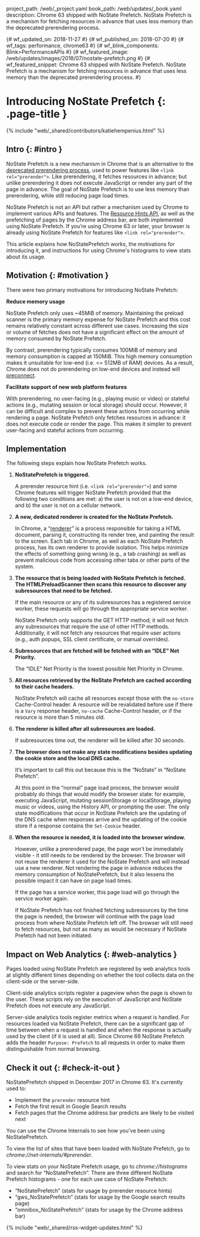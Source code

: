 project_path: /web/_project.yaml
book_path: /web/updates/_book.yaml
description: Chrome 63 shipped with NoState Prefetch. NoState Prefetch is a mechanism for fetching resources in advance that uses less memory than the deprecated prerendering process.

{# wf_updated_on: 2018-11-27 #}
{# wf_published_on: 2018-07-20 #}
{# wf_tags: performance, chrome63 #}
{# wf_blink_components: Blink>PerformanceAPIs #}
{# wf_featured_image: /web/updates/images/2018/07/nostate-prefetch.png #}
{# wf_featured_snippet: Chrome 63 shipped with NoState Prefetch. NoState Prefetch is a mechanism for fetching resources in advance that uses less memory than the deprecated prerendering process. #}

# Introducing NoState Prefetch {: .page-title }

{% include "web/_shared/contributors/katiehempenius.html" %}

## Intro {: #intro }

NoState Prefetch is a new mechanism in Chrome that is an alternative to the [deprecated 
prerendering process](https://groups.google.com/a/chromium.org/forum/m/#!msg/Blink-dev/0nSxuuv9bBw/l0pN2tUjCQAJ), used to power features like `<link rel="prerender">`. Like prerendering, it fetches resources in advance; but unlike prerendering 
it does not execute JavaScript or render any part of the page in advance. The goal of NoState 
Prefetch is to use less memory than prerendering, while still reducing page load times.

NoState Prefetch is not an API but rather a mechanism used by Chrome to implement various APIs 
and features. The [Resource Hints API](https://www.w3.org/TR/resource-hints/), as well as the 
prefetching of pages by the Chrome address bar, are both 
implemented using NoState Prefetch. If you’re using Chrome 63 or later, your browser is already 
using NoState Prefetch for features like `<link rel="prerender">`.

This article explains how NoStatePrefetch works, the motivations for introducing it, and 
instructions for using Chrome's histograms to view stats about its usage.

## Motivation {: #motivation }

There were two primary motivations for introducing NoState Prefetch:

**Reduce memory usage**

NoState Prefetch only uses ~45MiB of memory. Maintaining the preload scanner is the primary 
memory expense for NoState Prefetch and this cost remains relatively constant across different 
use cases. Increasing the size or volume of fetches does not have a significant effect on the 
amount of memory consumed by NoState Prefetch.

By contrast, prerendering typically consumes 100MiB of memory and memory consumption is capped at 
150MiB. This high memory consumption makes it unsuitable for low-end (i.e. <= 512MB of RAM) 
devices. As a result, Chrome does not do prerendering on low-end devices and instead will 
[preconnect](https://www.w3.org/TR/resource-hints/#dfn-preconnect).

**Facilitate support of new web platform features**

With prerendering, no user-facing (e.g., playing music or video) or stateful actions (e.g., 
mutating session or local storage) should occur. However, it can be difficult and complex to 
prevent these actions from occurring while rendering a page. NoState Prefetch only fetches 
resources in advance: it does not execute code or render the page. This makes it simpler to 
prevent user-facing and stateful actions from occurring.

## Implementation

The following steps explain how NoState Prefetch works.

 1. **NoStatePrefetch is triggered.**

      A prerender resource hint (i.e. `<link rel="prerender">`) and some Chrome features will 
      trigger NoState Prefetch provided that the following two conditions are met: a) the user is 
      not on a low-end device, and b) the user is not on a cellular network.

 2. **A new, dedicated renderer is created for the NoState Prefetch.**

      In Chrome, a 
      “[renderer](https://www.chromium.org/developers/design-documents/multi-process-architecture)” 
      is a process responsible for taking a HTML document, parsing it, 
      constructing its render tree, and painting the result to the screen. Each tab in Chrome, as 
      well as each NoState Prefetch process, has its own renderer to provide isolation. This 
      helps minimize the effects of something going wrong (e.g., a tab crashing) as well as 
      prevent malicious code from accessing other tabs or other parts of the system.
 
3. **The resource that is being loaded with NoState Prefetch is fetched. The HTMLPreloadScanner 
then scans this resource to discover any subresources that need to be fetched.**
   
      If the main resource or any of its subresources has a registered service worker, these requests will go through the appropriate service worker.
   
      NoState Prefetch only supports the GET HTTP method; it will not fetch any subresources that 
      require the use of other HTTP methods. Additionally, it will not fetch any resources that 
      require user actions (e.g., auth popups, SSL client certificate, or manual overrides).
   
4. **Subresources that are fetched will be fetched with an “IDLE” Net Priority.**
   
      The “IDLE” Net Priority is the lowest possible Net Priority in Chrome.
   
5. **All resources retrieved by the NoState Prefetch are cached according to their cache headers.**

      NoState Prefetch will cache all resources except those with the `no-store` Cache-Control 
      header. A resource will be revalidated before use if there is a `Vary` response header, 
      `no-cache` Cache-Control header, or if the resource is more than 5 minutes old.
   
6. **The renderer is killed after all subresources are loaded.**
   
      If subresources time out, the renderer will be killed after 30 seconds.
   
7. **The browser does not make any state modifications besides updating the cookie store and the 
local DNS cache.**
   
      It’s important to call this out because this is the “NoState” in “NoState Prefetch”.
   
      At this point in the “normal” page load process, the browser would probably do things that 
      would modify the browser state: for example, executing JavaScript, mutating sessionStorage 
      or localStorage, playing music or videos, using the History API, or prompting the user. The 
      only state modifications that occur in NoState Prefetch are the updating of the DNS cache 
      when responses arrive and the updating of the cookie store if a response contains the 
      `Set-Cookie` header.
   
8. **When the resource is needed, it is loaded into the browser window.**
   
      However, unlike a prerendered page, the page won't be immediately visible - it still needs 
      to be rendered by the browser. The browser will not reuse the renderer it used for the 
      NoState Prefetch and will instead use a new renderer. Not rendering the page in advance 
      reduces the memory consumption of NoStatePrefetch, but it also lessens the possible impact 
      it can have on page load times.
   
      If the page has a service worker, this page load will go through the service worker again.
   
      If NoState Prefetch has not finished fetching subresources by the time the page is needed, 
      the browser will continue with the page load process from where NoState Prefetch left off. 
      The browser will still need to fetch resources, but not as many as would be necessary if 
      NoState Prefetch had not been initiated.
   
## Impact on Web Analytics {: #web-analytics }

Pages loaded using NoState Prefetch are registered by web analytics tools at slightly different 
times depending on whether the tool collects data on the client-side or the server-side.

Client-side analytics scripts register a pageview when the page is shown to the user. These 
scripts rely on the execution of JavaScript and NoState Prefetch does not execute any JavaScript.

Server-side analytics tools register metrics when a request is handled. For resources loaded via
NoState Prefetch, there can be a significant gap of time between when a request is handled and when
the response is actually used by the client (if it is used at all). Since Chrome 69 NoState Prefetch
adds the header `Purpose: Prefetch` to all requests in order to make them distinguishable from
normal browsing.

## Check it out {: #check-it-out }

NoStatePrefetch shipped in December 2017 in Chrome 63. It's currently used to:

* Implement the `prerender` resource hint
* Fetch the first result in Google Search results
* Fetch pages that the Chrome address bar predicts are likely to be visited next

You can use the Chrome Internals to see how you’ve been using NoStatePrefetch.

To view the list of sites that have been loaded with NoState Prefetch, go to 
*chrome://net-internals/#prerender*.

To view stats on your NoState Prefetch usage, go to *chrome://histograms* and search for 
“NoStatePrefetch”. There are three different NoState Prefetch histograms - one for each use case 
of NoState Prefetch:

* “NoStatePrefetch” (stats for usage by prerender resource hints)
* “gws_NoStatePrefetch” (stats for usage by the Google search results page)
* “omnibox_NoStatePrefetch” (stats for usage by the Chrome address bar)


{% include "web/_shared/rss-widget-updates.html" %}

